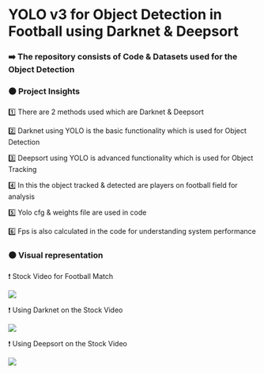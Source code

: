 # YOLO v3 for Object Detection in Football using Darknet & Deepsort

### ➡️ The repository consists of Code & Datasets used for the Object Detection

### ⚫️ Project Insights

1️⃣ There are 2 methods used which are Darknet & Deepsort 

2️⃣ Darknet using YOLO is the basic functionality which is used for Object Detection

3️⃣ Deepsort using YOLO is advanced functionality which is used for Object Tracking

4️⃣ In this the object tracked & detected are players on football field for analysis

5️⃣ Yolo cfg & weights file are used in code

6️⃣ Fps is also calculated in the code for understanding system performance

### ⚫️ Visual representation 

❗️ Stock Video for Football Match

![](https://github.com/yashindulkar/Object-Detection-using-YOLO/blob/master/Video/Stock%20Video.gif)

❗️ Using Darknet on the Stock Video

![](https://github.com/yashindulkar/Object-Detection-using-YOLO/blob/master/Video/Darknet.gif)

❗️ Using Deepsort on the Stock Video

![](https://github.com/yashindulkar/Object-Detection-using-YOLO/blob/master/Video/Deepsort.gif)

